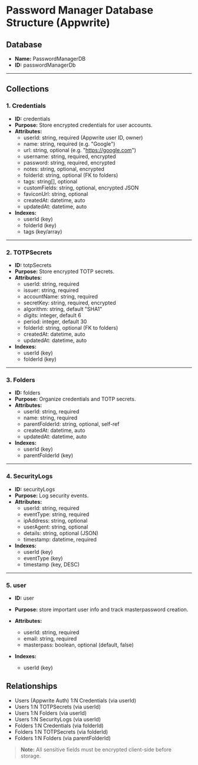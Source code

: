 # Password Manager Database Structure (Appwrite)

## Database
- **Name:** PasswordManagerDB
- **ID:** passwordManagerDb

---

## Collections

### 1. Credentials
- **ID:** credentials
- **Purpose:** Store encrypted credentials for user accounts.
- **Attributes:**
    - userId: string, required (Appwrite user ID, owner)
    - name: string, required (e.g. "Google")
    - url: string, optional (e.g. "https://google.com")
    - username: string, required, encrypted
    - password: string, required, encrypted
    - notes: string, optional, encrypted
    - folderId: string, optional (FK to folders)
    - tags: string[], optional
    - customFields: string, optional, encrypted JSON
    - faviconUrl: string, optional
    - createdAt: datetime, auto
    - updatedAt: datetime, auto
- **Indexes:**
    - userId (key)
    - folderId (key)
    - tags (key/array)

---

### 2. TOTPSecrets
- **ID:** totpSecrets
- **Purpose:** Store encrypted TOTP secrets.
- **Attributes:**
    - userId: string, required
    - issuer: string, required
    - accountName: string, required
    - secretKey: string, required, encrypted
    - algorithm: string, default "SHA1"
    - digits: integer, default 6
    - period: integer, default 30
    - folderId: string, optional (FK to folders)
    - createdAt: datetime, auto
    - updatedAt: datetime, auto
- **Indexes:**
    - userId (key)
    - folderId (key)

---

### 3. Folders
- **ID:** folders
- **Purpose:** Organize credentials and TOTP secrets.
- **Attributes:**
    - userId: string, required
    - name: string, required
    - parentFolderId: string, optional, self-ref
    - createdAt: datetime, auto
    - updatedAt: datetime, auto
- **Indexes:**
    - userId (key)
    - parentFolderId (key)

---

### 4. SecurityLogs
- **ID:** securityLogs
- **Purpose:** Log security events.
- **Attributes:**
    - userId: string, required
    - eventType: string, required
    - ipAddress: string, optional
    - userAgent: string, optional
    - details: string, optional (JSON)
    - timestamp: datetime, required
- **Indexes:**
    - userId (key)
    - eventType (key)
    - timestamp (key, DESC)

---

### 5. user
- **ID:** user
- **Purpose:** store important user info and track masterpassword creation.
- **Attributes:**
    - userId: string, required
    - email: string, required
    - masterpass: boolean, optional (default, false)

- **Indexes:**
    - userId (key)


## Relationships
- Users (Appwrite Auth) 1:N Credentials (via userId)
- Users 1:N TOTPSecrets (via userId)
- Users 1:N Folders (via userId)
- Users 1:N SecurityLogs (via userId)
- Folders 1:N Credentials (via folderId)
- Folders 1:N TOTPSecrets (via folderId)
- Folders 1:N Folders (via parentFolderId)

> **Note:** All sensitive fields must be encrypted client-side before storage.
